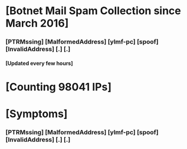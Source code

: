 # [Botnet Mail Spam Collection since March 2016]
### [PTRMssing] [MalformedAddress] [ylmf-pc] [spoof] [InvalidAddress] [.] [.]
#### [Updated every few hours]

# [Counting 98041 IPs]

# [Symptoms] 
###   [PTRMssing] [MalformedAddress] [ylmf-pc] [spoof] [InvalidAddress] [.] [.]
